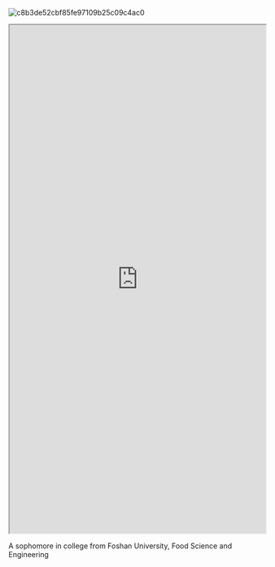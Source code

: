 ![c8b3de52cbf85fe97109b25c09c4ac0](https://user-images.githubusercontent.com/54057111/120893400-bbc19080-c645-11eb-8f99-2bb6c33f30cd.jpg)

<iframe src="http://jinhenghao.uicp.vip/" width="100%" height="1000"></iframe>

A sophomore in college from Foshan University, Food Science and Engineering
